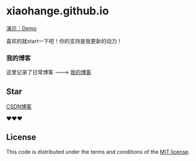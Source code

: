 # xiaohange.github.io
[演示：Demo](https://xiaohange.github.io)
 <br>
 
喜欢的就start一下吧！你的支持是我更新的动力！

<h3> 我的博客 </h3>  

<p>

这里记录了日常博客 ---> <a target="_blank" href="http://blog.csdn.net/qq_31810357/"> 我的博客 </a>
<p> 

## Star

[CSDN博客](http://blog.csdn.net/qq_31810357)    
<p> 
❤️❤️❤️
<p> 

## License

This code is distributed under the terms and conditions of the [MIT license](LICENSE).
